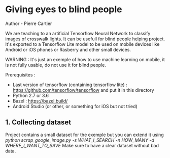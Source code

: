 # Giving eyes to blind people

Author - Pierre Cartier

We are teaching to an artificial Tensorflow Neural Network to classify images of crosswalk lights. It can be usefull for blind people helping project.
It's exported to a Tensorflow Lite model to be used on mobile devices like Android or iOS phones or Rasberry and other small devices.

WARNING : It's just an exemple of how to use machine learning on mobile, it is not fully usable, do not use it for blind people.

Prerequisites :
* Last version of tensorflow (containing tensorflow lite) : https://github.com/tensorflow/tensorflow and put it in this directory
* Python 2.7 or 3.6
* Bazel : https://bazel.build/
* Android Studio (or other, or something for iOS but not tried)

## 1. Collecting dataset

Project contains a small dataset for the exemple but you can extend it using *python scrap_google_image.py -s WHAT_I_SEARCH -n HOW_MANY -d WHERE_I_WANT_TO_SAVE*
Make sure to have a clear dataset without bad data.